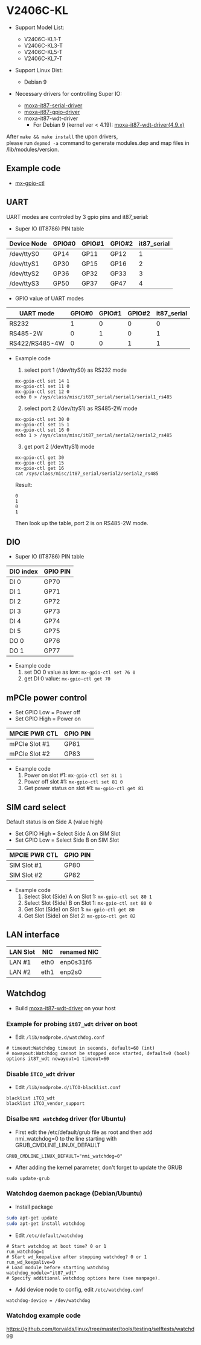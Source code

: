 # V2406C-KL

- Support Model List:
  - V2406C-KL1-T
  - V2406C-KL3-T
  - V2406C-KL5-T
  - V2406C-KL7-T

- Support Linux Dist:
  - Debian 9

- Necessary drivers for controlling Super IO:
  - [moxa-it87-serial-driver](https://github.com/Moxa-Linux/moxa-it87-serial-driver/tree/master)
  - [moxa-it87-gpio-driver](https://github.com/Moxa-Linux/moxa-it87-gpio-driver/tree/master)
  - moxa-it87-wdt-driver
    - For Debian 9 (kernel ver < 4.19): [moxa-it87-wdt-driver(4.9.x)](https://github.com/Moxa-Linux/moxa-it87-wdt-driver/tree/4.9.x/master)

After `make && make install` the upon drivers,  
please run `depmod -a` command to generate modules.dep and map files in /lib/modules/version.

## Example code
- [mx-gpio-ctl](https://github.com/Moxa-Linux/Linux-x86-Platform/blob/main/tools/mx-gpio-ctl)

## UART
UART modes are controled by 3 gpio pins and it87_serial:

- Super IO (IT8786) PIN table

| Device Node | GPIO#0 | GPIO#1 | GPIO#2 | it87_serial |
| ----------  | ------ | ------ | ------ | ----------- |
| /dev/ttyS0  |  GP14  |  GP11  |  GP12  |      1      |
| /dev/ttyS1  |  GP30  |  GP15  |  GP16  |      2      |
| /dev/ttyS2  |  GP36  |  GP32  |  GP33  |      3      |
| /dev/ttyS3  |  GP50  |  GP37  |  GP47  |      4      |

- GPIO value of UART modes

|   UART mode    | GPIO#0 | GPIO#1 | GPIO#2 | it87_serial |
| -------------- | ------ | ------ | ------ | ----------- |
| RS232          |   1    |    0   |    0   |      0      |
| RS485-2W       |   0    |    1   |    0   |      1      |
| RS422/RS485-4W |   0    |    0   |    1   |      1      |

- Example code
	1. select port 1 (/dev/ttyS0) as RS232 mode
	```bash=
	mx-gpio-ctl set 14 1
	mx-gpio-ctl set 11 0
	mx-gpio-ctl set 12 0
	echo 0 > /sys/class/misc/it87_serial/serial1/serial1_rs485
	```
	2. select port 2 (/dev/ttyS1) as RS485-2W mode
	```bash=
	mx-gpio-ctl set 30 0
	mx-gpio-ctl set 15 1
	mx-gpio-ctl set 16 0
	echo 1 > /sys/class/misc/it87_serial/serial2/serial2_rs485
	```
	3. get port 2 (/dev/ttyS1) mode
	```bash=
	mx-gpio-ctl get 30
	mx-gpio-ctl get 15
	mx-gpio-ctl get 16
	cat /sys/class/misc/it87_serial/serial2/serial2_rs485
	```
	Result:
	```text
	0
	1
	0
	1
	```

	Then look up the table, port 2 is on RS485-2W mode.

## DIO
- Super IO (IT8786) PIN table

| DIO index   | GPIO PIN |
| ----------  | -------- | 
| DI 0        |   GP70   | 
| DI 1        |   GP71   | 
| DI 2        |   GP72   | 
| DI 3        |   GP73   | 
| DI 4        |   GP74   | 
| DI 5        |   GP75   | 
| DO 0        |   GP76   | 
| DO 1        |   GP77   |

- Example code
	1. set DO 0 value as low: `mx-gpio-ctl set 76 0`
	2. get DI 0 value: `mx-gpio-ctl get 70`

## mPCIe power control
- Set GPIO Low = Power off
- Set GPIO High = Power on

| MPCIE PWR CTL | GPIO PIN |
| ------------  | -------- | 
| mPCIe Slot #1 |   GP81   | 
| mPCIe Slot #2 |   GP83   | 

- Example code
	1. Power on slot #1: `mx-gpio-ctl set 81 1`
	2. Power off slot #1: `mx-gpio-ctl set 81 0`
	3. Get power status on slot #1: `mx-gpio-ctl get 81`

## SIM card select
Default status is on Side A (value high)
- Set GPIO High = Select Side A on SIM Slot
- Set GPIO Low = Select Side B on SIM Slot

| MPCIE PWR CTL | GPIO PIN |
| ------------  | -------- |
| SIM Slot #1   |   GP80   |
| SIM Slot #2   |   GP82   |

- Example code
	1. Select Slot (Side) A on Slot 1: `mx-gpio-ctl set 80 1`
	2. Select Slot (Side) B on Slot 1: `mx-gpio-ctl set 80 0`
	3. Get Slot (Side) on Slot 1: `mx-gpio-ctl get 80`
	4. Get Slot (Side) on Slot 2: `mx-gpio-ctl get 82`

## LAN interface
| LAN Slot |  NIC |  renamed NIC  |
| -------- | ---- | ------------- | 
| LAN #1   | eth0 |   enp0s31f6   | 
| LAN #2   | eth1 |   enp2s0      | 

## Watchdog  
- Build [moxa-it87-wdt-driver](https://github.com/Moxa-Linux/moxa-it87-wdt-driver) on your host  

### Example for probing `it87_wdt` driver on boot  
- Edit `/lib/modprobe.d/watchdog.conf`
```
# timeout:Watchdog timeout in seconds, default=60 (int)
# nowayout:Watchdog cannot be stopped once started, default=0 (bool)
options it87_wdt nowayout=1 timeout=60
```

### Disable `iTCO_wdt` driver  
- Edit `/lib/modprobe.d/iTCO-blacklist.conf`
```
blacklist iTCO_wdt
blacklist iTCO_vendor_support
```

### Disalbe `NMI watchdog` driver (for Ubuntu)
- First edit the /etc/default/grub file as root and then add nmi_watchdog=0 to the line starting with GRUB_CMDLINE_LINUX_DEFAULT 
```
GRUB_CMDLINE_LINUX_DEFAULT="nmi_watchdog=0"
```
- After adding the kernel parameter, don't forget to update the GRUB
```
sudo update-grub
```

### Watchdog daemon package (Debian/Ubuntu)  
- Install package  
```bash
sudo apt-get update
sudo apt-get install watchdog
```
- Edit `/etc/default/watchdog`  
```text
# Start watchdog at boot time? 0 or 1
run_watchdog=1
# Start wd_keepalive after stopping watchdog? 0 or 1
run_wd_keepalive=0
# Load module before starting watchdog
watchdog_module="it87_wdt"
# Specify additional watchdog options here (see manpage).
```

- Add device node to config, edit `/etc/watchdog.conf`
```
watchdog-device = /dev/watchdog
```

### Watchdog example code  
https://github.com/torvalds/linux/tree/master/tools/testing/selftests/watchdog
